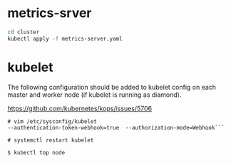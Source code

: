 # metrics-srver
``` bash
cd cluster
kubectl apply -f metrics-server.yaml
```

# kubelet
The following configuration should be added to kubelet config on each master and worker node (if kubelet is running as diamond).

https://github.com/kubernetes/kops/issues/5706

```
# vim /etc/sysconfig/kubelet 
--authentication-token-webhook=true  --authorization-mode=Webhook```

# systemctl restart kubelet
```
```nashorn js
$ kubectl top node 
```
